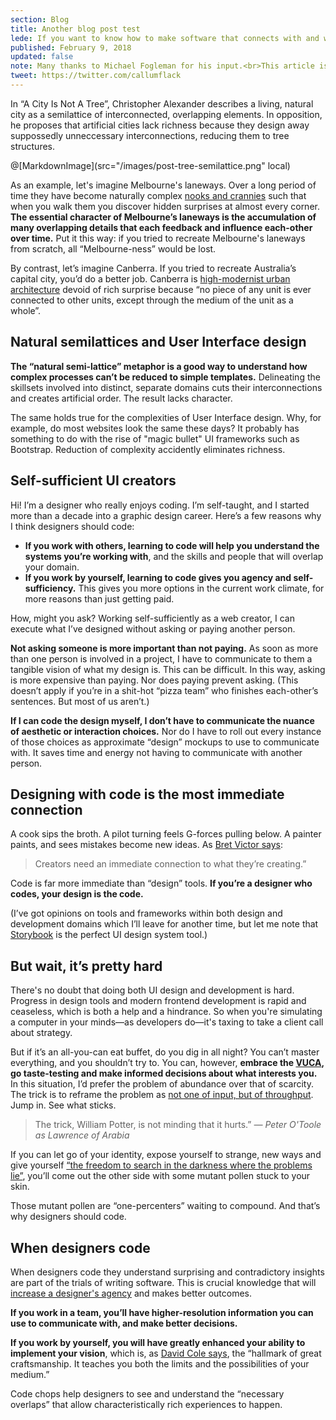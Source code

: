 ```yaml
---
section: Blog
title: Another blog post test
lede: If you want to know how to make software that connects with and works for real people, there's no substitute for shaking hands with the invisible demons programmers wrestle with.
published: February 9, 2018
updated: false
note: Many thanks to Michael Fogleman for his input.<br>This article is also cross-posted on <a href="https://medium.com/@callumflack/should-designers-code-74fd43a0fc80">Medium</a>.
tweet: https://twitter.com/callumflack
---
```


<!-- <p class="intro">"Should designers code?" is a well-debated question in the digital product industry because it's difficult to apply fine design sensibility to software products. As a visual designer, the more agency you have in the product design process, the better the product (and more valuable you'll become). That's reason enough to learn to code.</p> -->

In “A City Is Not A Tree”, Christopher Alexander describes a living, natural city as a semilattice of interconnected, overlapping elements. In opposition, he proposes that artificial cities lack richness because they design away suppossedly unneccessary interconnections, reducing them to tree structures.

@[MarkdownImage](src="/images/post-tree-semilattice.png" local)

As an example, let's imagine Melbourne's laneways. Over a long period of time they have become naturally complex [nooks and crannies](https://youtu.be/zQXlW0GzlD4) such that when you walk them you discover hidden surprises at almost every corner. **The essential character of Melbourne’s laneways is the accumulation of many overlapping details that each feedback and influence each-other over time.** Put it this way: if you tried to recreate Melbourne's laneways from scratch, all “Melbourne-ness” would be lost.

By contrast, let’s imagine Canberra. If you tried to recreate Australia’s capital city, you’d do a better job. Canberra is [high-modernist urban architecture](http://www.naa.gov.au/collection/fact-sheets/fs95.aspx) devoid of rich surprise because “no piece of any unit is ever connected to other units, except through the medium of the unit as a whole”.

## Natural semilattices and User Interface design

**The “natural semi-lattice” metaphor is a good way to understand how complex processes can’t be reduced to simple templates.** Delineating the skillsets involved into distinct, separate domains cuts their interconnections and creates artificial order. The result lacks character.

The same holds true for the complexities of User Interface design. Why, for example, do most websites look the same these days? It probably has something to do with the rise of "magic bullet" UI frameworks such as Bootstrap. Reduction of complexity accidently eliminates richness.

## Self-sufficient UI creators

Hi! I’m a designer who really enjoys coding. I’m self-taught, and I started more than a decade into a graphic design career. Here’s a few reasons why I think designers should code:

* **If you work with others, learning to code will help you understand the systems you’re working with**, and the skills and people that will overlap your domain.
* **If you work by yourself, learning to code gives you agency and self-sufficiency.** This gives you more options in the current work climate, for more reasons than just getting paid.

How, might you ask? Working self-sufficiently as a web creator, I can execute what I’ve designed without asking or paying another person.

**Not asking someone is more important than not paying.** As soon as more than one person is involved in a project, I have to communicate to them a tangible vision of what my design is. This can be difficult. In this way, asking is more expensive than paying. Nor does paying prevent asking. (This doesn’t apply if you’re in a shit-hot “pizza team” who finishes each-other’s sentences. But most of us aren’t.)

**If I can code the design myself, I don’t have to communicate the nuance of aesthetic or interaction choices.** Nor do I have to roll out every instance of those choices as approximate “design” mockups to use to communicate with. It saves time and energy not having to communicate with another person.

## Designing with code is the most immediate connection

A cook sips the broth. A pilot turning feels G-forces pulling below. A painter paints, and sees mistakes become new ideas. As [Bret Victor says](https://www.theatlantic.com/technology/archive/2017/09/saving-the-world-from-code/540393/):

> Creators need an immediate connection to what they’re creating.”

Code is far more immediate than “design” tools. **If you’re a designer who codes, your design is the code.**

(I’ve got opinions on tools and frameworks within both design and development domains which I’ll leave for another time, but let me note that [Storybook](https://storybook.js.org/) is the perfect UI design system tool.)

## But wait, it’s pretty hard

There's no doubt that doing both UI design and development is hard. Progress in design tools and modern frontend development is rapid and ceaseless, which is both a help and a hindrance. So when you're simulating a computer in your minds—as developers do—it's taxing to take a client call about strategy.

But if it’s an all-you-can eat buffet, do you dig in all night? You can’t master everything, and you shouldn’t try to. You can, however, **embrace the [VUCA](https://en.wikipedia.org/wiki/Volatility,_uncertainty,_complexity_and_ambiguity), go taste-testing and make informed decisions about what interests you.** In this situation, I’d prefer the problem of abundance over that of scarcity. The trick is to reframe the problem as [not one of input, but of throughput](https://www.ribbonfarm.com/2008/09/11/how-to-measure-information-work/). Jump in. See what sticks.

> The trick, William Potter, is not minding that it hurts.” _— Peter O'Toole as Lawrence of Arabia_

If you can let go of your identity, expose yourself to strange, new ways and give yourself [“the freedom to search in the darkness where the problems lie”](https://ia.net/topics/innovation-as-art-at-scale/), you’ll come out the other side with some mutant pollen stuck to your skin.

Those mutant pollen are “one-percenters” waiting to compound. And that’s why designers should code.

## When designers code

When designers code they understand surprising and contradictory insights are part of the trials of writing software. This is crucial knowledge that will [increase a designer's agency](https://twitter.com/callumflack/status/899053290406633472) and makes better outcomes.

**If you work in a team, you’ll have higher-resolution information you can use to communicate with, and make better decisions.**

**If you work by yourself, you will have greatly enhanced your ability to implement your vision**, which is, as [David Cole says](https://medium.com/@irondavy/designers-will-code-6c423fc5ccef), the “hallmark of great craftsmanship. It teaches you both the limits and the possibilities of your medium.”

Code chops help designers to see and understand the “necessary overlaps” that allow characteristically rich experiences to happen.

